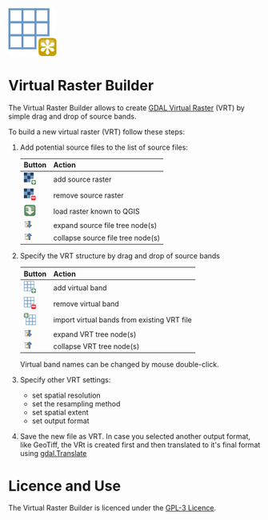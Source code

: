 ![VRT Builder Logo](ui/mActionNewVirtualLayer.png)
# Virtual Raster Builder

The Virtual Raster Builder allows to create [GDAL Virtual Raster](http://www.gdal.org/gdal_vrttut.html)
(VRT) by simple drag and drop of source bands.

To build a new virtual raster (VRT) follow these steps:


1. Add potential source files to the list of source files:


    | Button | Action |
    |----------|----------|
    | ![add source raster](ui/mActionAddRasterLayer.png)| add source raster |
    | ![remove source raster](ui/mActionRemoveRasterLayer.png)      | remove source raster |
    | ![import from QGIS](ui/mActionImportFromRegistry.png) | load raster known to QGIS |
    | ![expand tree node](ui/mActionExpandTree.png)| expand source file tree node(s) |
    | ![collapse tree node](ui/mActionCollapseTree.png)| collapse source file tree node(s) |


2. Specify the VRT structure by drag and drop of source bands

    | Button | Action |
    |----------|----------|
    | ![add virtual band](ui/mActionAddVirtualRaster.png) | add virtual band|
    | ![remove virtual band](ui/mActionRemoveVirtualRaster.png)      | remove virtual band|
    | ![import virtual bands from existing VRT file](ui/mActionImportVirtualRaster.png) | import virtual bands from existing VRT file |
    | ![expand tree node](ui/mActionExpandTree.png)| expand VRT tree node(s) |
    | ![collapse tree node](ui/mActionCollapseTree.png)| collapse VRT tree node(s) |

    Virtual band names can be changed by mouse double-click.

3. Specify other VRT settings:

      * set spatial resolution
      * set the resampling method
      * set spatial extent
      * set output format

4. Save the new file as VRT. In case you selected another output format, like GeoTiff, the VRt is created first and then translated to it's final format using [gdal.Translate](http://gdal.org/python/osgeo.gdal-module.html#TranslateOptions)

# Licence and Use #

The Virtual Raster Builder is licenced under the [GPL-3 Licence](https://www.gnu.org/licenses/gpl-3.0.html).
